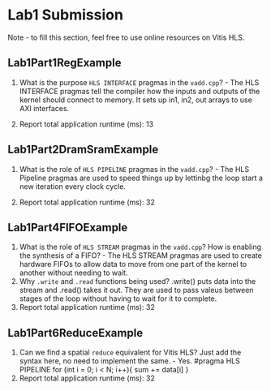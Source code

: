 # Lab1 Submission
Note - to fill this section, feel free to use online resources on Vitis HLS.
## Lab1Part1RegExample

1. What is the purpose `HLS INTERFACE` pragmas in the `vadd.cpp`? - The HLS INTERFACE pragmas tell the compiler how the inputs and outputs of the kernel should connect to memory. It sets up in1, in2, out arrays to use AXI interfaces.
   
3. Report total application runtime (ms): 13

## Lab1Part2DramSramExample

1. What is the role of `HLS PIPELINE` pragmas in the `vadd.cpp`? - The HLS Pipeline pragmas are used to speed things up by lettinbg the loop start a new iteration every clock cycle.
   
3. Report total application runtime (ms): 32

## Lab1Part4FIFOExample

1. What is the role of `HLS STREAM` pragmas in the `vadd.cpp`? How is enabling the synthesis of a FIFO? - The HLS STREAM pragmas are used to create hardware FIFOs to allow data to move from one part of the kernel to another without needing to wait.
2. Why `.write` and `.read` functions being used?
   .write() puts data into the stream and .read() takes it out. They are used to pass valeus between stages of the loop without having to wait for it to complete.
4. Report total application runtime (ms): 32

## Lab1Part6ReduceExample
1. Can we find a spatial `reduce` equivalent for Vitis HLS? Just add the syntax here, no need to implement the same. - Yes.
   #pragma HLS PIPELINE
   for (int i = 0; i < N; i++){
     sum += data[i]
   }
3. Report total application runtime (ms): 32
